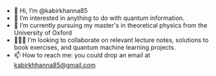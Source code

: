 - 👋 Hi, I’m @kabirkhanna85
- 👀 I’m interested in anything to do with quantum information. 
- 🌱 I’m currently pursuing my master's in theoretical physics from the University of Oxford
- 👨🏻‍💻 I’m looking to collaborate on relevant lecture notes, solutions to book exercises, and quantum machine learning projects. 
- 📫 How to reach me: you could drop an email at kabirkhhanna85@gmail.com

<!---
kabirkhanna85/kabirkhanna85 is a ✨ special ✨ repository because its `README.md` (this file) appears on your GitHub profile.
You can click the Preview link to take a look at your changes.
--->
